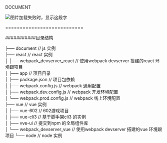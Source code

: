 DOCUMENT

<img src="https://github.com/chenhui4521582/document/blob/master/readme_img.jpg" alt="图片加载失败时，显示这段字" align=center/>  
  
  
===========================
  
###########目录结构  

  
├── document                          // js 实例  
├── react                             // react 实例  
│   ├── webpack_devserver_react       // 使用webpack devserver 搭建的react 环境跟项目  
│       ├── app                       // 项目目录  
│       ├── package.json              // 项目包依赖  
│       ├── webpack.config.js         // webpack 通用配置  
│       ├── webpack.dev.config.js     // webpack 开发环境配置  
│       └── webpack.prod.config.js    // webpack 线上环境配置  
├── vue                               // vue 实例  
│   ├── vue-602                       // 602游戏项目  
│   ├── vue-cli3                      // 基于脚手架cli3 的实例  
│   ├── vve-ui                        // 提交到npm 的全局组件库  
│   └── webpack_devserver_vue         // 使用webpack devserver 搭建的vue 环境跟项目
└── node                              // node 实例